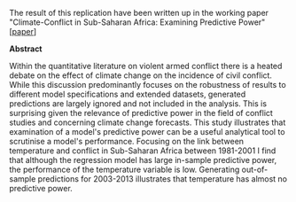 The result of this replication have been written up in the working paper "Climate-Conflict in Sub-Saharan Africa: Examining Predictive Power" [[paper](https://papers.ssrn.com/sol3/papers.cfm?abstract_id=2550228)]

**Abstract**

Within the quantitative literature on violent armed conflict there is a heated debate on the effect of climate change on the incidence of civil conflict. While this discussion predominantly focuses on the robustness of results to different model specifications and extended datasets, generated predictions are largely ignored and not included in the analysis. This is surprising given the relevance of predictive power in the field of conflict studies and concerning climate change forecasts. This study illustrates that examination of a model's predictive power can be a useful analytical tool to scrutinise a model's performance. Focusing on the link between temperature and conflict in Sub-Saharan Africa between 1981-2001 I find that although the regression model has large in-sample predictive power, the performance of the temperature variable is low. Generating out-of-sample predictions for 2003-2013 illustrates that temperature has almost no predictive power.
